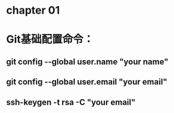 # chapter 01

# Git基础配置命令：
## git config --global user.name "your name"
## git config --global user.email "your email"
## ssh-keygen -t rsa -C "your email"
